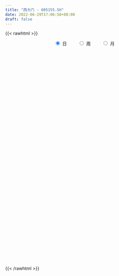 ```yaml
---
title: "西大门 - 605155.SH"
date: 2022-06-29T17:06:58+08:00
draft: false
---
```

{{< rawhtml >}}
    <div style="text-align: center">
        <label style="padding: 1rem;"><input style="margin-right: .5rem" type="radio" name="period" value="D" checked onclick="period_change(this)">日</label>
        <label style="padding: 1rem;"><input style="margin-right: .5rem" type="radio" name="period" value="W" onclick="period_change(this)">周</label>
        <label style="padding: 1rem;"><input style="margin-right: .5rem" type="radio" name="period" value="M" onclick="period_change(this)">月</label>
    </div>
    <div id="chart" style="height: 700px;"></div> 
    <script type="text/javascript">
        const D_v = [101010.84,26322.63,84364.23,70443.81,48059.3,38331.8,49180.77,29912.39,28106.47,26508.31,34510.35,23635.3,20013.16,27149.74,78519.93,135169.43,150557.64,162580.89,156414.44,25915.24,135047.52,118036.12,122271.87,110981.61,105548.14,93290.98,110130.83,86820.99,78265.77,68073.81,90967.91,84761.19,55664.61,42938.9,84637.88,56252.49,58770.26,52928.02,51811.1,53210.31,35857.14,33776.45,35584.18,27907.47,24640.49,34830.54,19640.9,27087.03,35124.67,43408.53,51281.7,42992.29,40450.04,24110.0,19127.48,15737.0,35233.12,57587.03,51584.84,38247.51,55314.34,56774.24,77047.05,61571.87,29984.87,33540.96,33022.5,36426.0,24090.48,20552.0,19536.12,24364.62,21348.45,13258.49,22265.23,15765.7,13592.47,12289.0,10009.99,13687.55,8001.99,12549.23,9296.5,8060.6,8201.49,7970.77,8163.2,9141.05,7870.7,8630.56,7456.6,6333.48,9494.45,9023.94,10814.55,14755.09,11509.86,8985.69,12104.89,21643.25,35336.33,22517.92,15508.88,11302.56,10416.8,7951.98,11079.27,12019.27,5939.7,4957.99,7669.29,7740.25,7883.09,8762.21,12420.34,8906.3,6726.74,7712.3,5233.0,14788.77,35924.88,35331.9,27239.55,26307.94,50327.77,21903.6,11903.53,10749.25,11336.15,14481.6,9720.99,11446.58,6503.0,8055.89,7377.0,9612.8,11472.5,6545.99,7960.74,11149.95,8499.98,9352.8,8979.8,7113.0,8504.18,11641.41,9689.5,7736.0,8680.0,8209.79,10372.3,9494.49,12466.79,30692.49,21043.0,15481.0,44707.57,25206.68,14039.78,10343.0,12305.5,8669.5,9375.1,10498.3,6944.3,7647.0,5960.5,8430.0,10570.67,7311.99,11197.0,14443.0,9847.0,28986.29,23585.29,16100.3,6712.99,11537.0,13726.49,7767.0,4205.03,5106.0,3988.0,5955.61,4453.03,4358.0,7016.0,3918.0,4419.0,3624.5,3332.08,4482.3,5137.0,3664.0,3308.88,3594.5,5475.99,5316.0,3525.3,3294.5,4644.0,3460.5,3352.0,4321.0,4978.05,4393.03,4482.0,9287.43,9240.06,15370.09,10469.0,9611.0,11426.49,11767.98,6326.0,9961.5,14713.91,36689.79,14964.0,12368.0,10615.0,52862.94,70678.37,32626.3,27320.59,15562.0,14355.0,25254.0,13459.0,10926.99,9487.0,20764.0,12907.5,11549.49,9531.67,15855.0,10446.0,16012.61,18928.48,6598.5,7972.01,9885.48,11716.0,14210.0,26100.0,32930.0,19472.97,14767.78,16961.5,15158.5,13568.0,10880.0,13225.5,13961.0,16606.99,28484.95,20889.0,10438.0,6904.0,8431.0,3838.99,10266.0,12140.0,10402.0,13632.0,15629.9,6717.0,7405.0,6078.0,5085.9,5518.0,4378.5,4488.0,4166.0,7490.0,6422.62,10016.0,5968.0,5205.49,4796.29,3648.3,3968.99,4163.0,4923.0,6177.0,7677.0,5600.0,6744.0,4849.0,8393.0,6659.0,13276.0,18826.0,67744.92,85311.25,57230.92,34175.88,27400.11,13924.0,13276.99,11456.0,21606.43,11319.01,14516.0,12274.0,33703.37,18831.5,11924.49,11204.0,11235.06,12288.0,6140.0,5560.56,6552.5,10140.0,9723.0,16362.63,9555.0,11380.55,8257.0,9215.63,9795.92,8675.9,10866.5,8160.0,9314.0,5657.5,5781.41,7565.0,7910.0,12524.0,8938.0,13301.0,12529.43,21245.59,6683.27,6321.4,8219.2,7249.59,7035.8,9247.2,7870.01,10759.4,9836.4,9462.8,8133.2,10955.81,14764.19,10858.8,9039.61,7053.59,7535.2,12575.0,16276.79,15234.6,17549.6,15531.6,19885.8,16093.6,13408.4]
const D_histogram = [0.0,-0.1946438746,-0.4400127921,-0.6267284648,-0.7520633257,-0.847872287,-0.9265163463,-0.9492386329,-0.9322792358,-0.8566653063,-0.7182193737,-0.586855461,-0.4488865796,-0.1840756044,0.160176964,0.5504886824,0.964546516,1.0734700021,1.1042381473,0.8885228186,0.8843401951,1.0275384356,1.2717706125,1.3421799333,1.0913975053,0.671655231,0.1869065962,-0.1285302143,-0.4071708345,-0.5125582184,-0.4439487748,-0.4150087121,-0.4242673788,-0.420916208,-0.294644138,-0.2555432729,-0.1723531953,-0.1069784683,-0.073184053,-0.1546002888,-0.228941323,-0.256776453,-0.3702044989,-0.3811573365,-0.36026116,-0.2986171135,-0.2758870995,-0.2174836088,-0.1175885867,-0.0075051334,0.0955524608,0.1764607937,0.135458245,0.1232696175,0.0899320376,0.0844482934,0.1290647945,0.2107464196,0.270054222,0.2899160189,0.3101552771,0.3429031247,0.4020527011,0.3365253144,0.2816747135,0.2504275431,0.1316571837,0.1139265601,0.0561727003,0.0183522334,0.0045390634,-0.0407381053,-0.1032699446,-0.1316218002,-0.1297441173,-0.1565851113,-0.2041297138,-0.2406334883,-0.2549915124,-0.2796622262,-0.2603646231,-0.2069067765,-0.1924427913,-0.1574284717,-0.1129248276,-0.0843325107,-0.0465980986,-0.0426579137,-0.031290672,-0.0145165136,-0.0092395335,0.0013392014,0.0331904889,0.0555698264,0.0809233384,0.1098183751,0.1072593149,0.1142312461,0.1291038884,0.1638090568,0.2017322692,0.2245466404,0.1953400235,0.1716277438,0.1305130651,0.0969413262,0.074741706,0.0115236976,-0.0217856298,-0.0485928776,-0.0902303671,-0.0992078539,-0.0882943077,-0.0933640848,-0.0690445628,-0.051034436,-0.0269577158,-0.0302735739,-0.025626858,0.0029707643,0.0725160407,0.1709354993,0.2142571051,0.2438976543,0.2035030563,0.1106546856,0.0514475009,0.0016343762,-0.0428740554,-0.0982192768,-0.1297900429,-0.1298305689,-0.127041286,-0.1102096435,-0.096694854,-0.112550503,-0.1591289786,-0.181316214,-0.2147189168,-0.1878168275,-0.1706859369,-0.130194144,-0.1004986338,-0.0699631824,-0.0594878299,-0.0575320727,-0.0213206781,0.0191955801,0.0519460673,0.078632066,0.1024915249,0.1320294852,0.1269012011,0.1715001697,0.2049714303,0.2177590893,0.2323704163,0.2079004391,0.1705929698,0.1395696454,0.0927334585,0.0439735376,0.0028454748,-0.0096515658,-0.0156514791,-0.0178670973,-0.0047903908,0.0127294279,0.0295339658,0.0315402347,0.0081397607,0.0287352227,0.0119436796,0.0631927869,0.0668276644,0.0249597657,-0.0024471907,-0.0180716597,-0.0682086793,-0.1103903513,-0.128530338,-0.157799183,-0.1551351582,-0.1213932946,-0.0894480438,-0.0747776905,-0.041539217,-0.0187319973,-0.0106357265,0.0031560669,0.0063858122,-0.000379276,-0.010500724,-0.0094078244,-0.0013218381,-0.002675298,-0.0328425308,-0.0475045753,-0.0419987374,-0.0323412594,-0.040935815,-0.0329849542,-0.0137290117,0.0046146568,0.0322634095,0.0520961243,0.0697005566,0.0950374557,0.1121889239,0.1473058254,0.1576831248,0.1739869163,0.1621216165,0.1622090921,0.149630567,0.1434714728,0.1457990593,0.1912822098,0.192071082,0.1554328507,0.1428511277,0.2618296742,0.3230549168,0.2930815404,0.194724542,0.1028905988,0.0458900007,0.019987508,-0.0208488906,-0.0503502193,-0.0615130295,-0.0342909957,-0.0347749077,-0.0697505125,-0.1052070885,-0.0814307498,-0.0662615303,-0.0475586089,-0.0766524751,-0.0848649857,-0.0921290619,-0.1045896686,-0.0989941209,-0.0929980286,-0.0600498276,0.0003264558,0.0357995862,0.0250047994,0.0552803217,0.0712942318,0.0780054467,0.0713363662,0.0334934312,0.0437509726,0.0426762213,0.0880645186,0.0438467602,-0.0307037702,-0.117097369,-0.2239871358,-0.2725156363,-0.3463933804,-0.3083291541,-0.2352178764,-0.105783869,-0.0611873492,-0.0432457392,-0.0613599958,-0.0792859343,-0.0857625965,-0.0743172602,-0.0737673675,-0.0728872803,-0.0570021817,-0.0713438112,-0.0475570053,-0.0826971959,-0.076798076,-0.0880683493,-0.0691034056,-0.0422351127,-0.0353379074,-0.04379192,-0.0568575582,-0.0924208142,-0.1297993845,-0.1264935217,-0.0975724388,-0.1011150072,-0.1641559459,-0.1714657263,-0.1188195883,0.0499652072,0.2947069606,0.3725299588,0.3057031186,0.2365346457,0.1466491158,0.0698542466,-0.0146526239,-0.038264884,-0.0083446889,-0.0044949089,0.0326006507,0.035546446,0.0679065206,0.0485668541,0.0475036928,0.0335926408,0.0403612278,0.0002941726,-0.0153365373,-0.0116057934,-0.0054814349,-0.0581539646,-0.0567171432,-0.1412888874,-0.2316177063,-0.2449870152,-0.2433219165,-0.196028358,-0.1247208896,-0.0615992346,0.0295992351,0.0939805196,0.109884366,0.1358008202,0.1573904092,0.1658430434,0.1480098288,0.1525892539,0.152121522,-0.21942161,-0.441724449,-0.5961167004,-0.6557339088,-0.6455845838,-0.6009784001,-0.5312766669,-0.4457358159,-0.3479919937,-0.2571411603,-0.1601091302,-0.0817934498,-0.0223187116,0.0082401078,0.0445813304,0.099132767,0.1288272077,0.1544932195,0.1835948336,0.1956750431,0.2221725604,0.252620264,0.2623121472,0.2783104097,0.2929593476,0.3129850395,0.3205777546,0.3064855037]
const D_fast = [0.0,-0.2433048433,-0.5986769588,-0.9420747477,-1.25542544,-1.563202473,-1.8734756189,-2.1335075637,-2.3496179756,-2.4881703727,-2.5292792835,-2.5446292361,-2.5188819996,-2.3000899255,-1.9157931161,-1.3878592271,-0.7326647645,-0.3553737779,-0.0485460958,-0.0421307198,0.1747717054,0.5748545548,1.1370293848,1.5429836889,1.5650506373,1.3132221707,0.875200185,0.5276308209,0.147197492,-0.0863294464,-0.1287071965,-0.2035193119,-0.3188448232,-0.4207227045,-0.368111669,-0.3928966221,-0.3527948433,-0.3141647334,-0.2986663313,-0.4187326393,-0.5503090043,-0.6423382475,-0.8483174182,-0.9545595899,-1.0237287034,-1.0367389353,-1.0829806961,-1.0789481076,-1.0084502322,-0.9002430622,-0.7732973528,-0.6482738215,-0.655411809,-0.6367830321,-0.6476376025,-0.6320092734,-0.5551265736,-0.4207583436,-0.2939369858,-0.2015961841,-0.1038181067,0.0146555221,0.1743182738,0.1929222157,0.2084902931,0.2398500086,0.153993945,0.1647449614,0.1210342767,0.0878018681,0.0751234641,0.019661769,-0.0686875564,-0.129944862,-0.1605032085,-0.2264904803,-0.3250675112,-0.4217296578,-0.4998355601,-0.5944218303,-0.6402153831,-0.6384842306,-0.6721309432,-0.6764737415,-0.6602013044,-0.6526921151,-0.6266072276,-0.6333315212,-0.6297869475,-0.6166419174,-0.6136748207,-0.6027612855,-0.5626123757,-0.5263405817,-0.4807562351,-0.4244066047,-0.4001508361,-0.3646210933,-0.3174724789,-0.2418150463,-0.1534587666,-0.0745077354,-0.0548793464,-0.0356846901,-0.0441711025,-0.0535075099,-0.0570217036,-0.1173587876,-0.1561145224,-0.1950699896,-0.2592650709,-0.2930445212,-0.3042045519,-0.3326153502,-0.3255569689,-0.3203054511,-0.3029681599,-0.3138524115,-0.3156124101,-0.2862720967,-0.1985978101,-0.0574444767,0.0394414054,0.1300563682,0.1405375343,0.075352835,0.0290075254,-0.0203970051,-0.0756239507,-0.1555239912,-0.2195422681,-0.2520404363,-0.2810114749,-0.2917322432,-0.3023911673,-0.346384442,-0.4327451622,-0.5002614511,-0.5873438831,-0.6073960007,-0.6329365943,-0.6249933374,-0.6204224856,-0.6073778298,-0.6117744348,-0.6242016958,-0.5933204707,-0.5480053175,-0.5022683135,-0.4559242983,-0.4064419581,-0.3438966266,-0.3172996104,-0.2298255993,-0.1451114812,-0.0778840499,-0.0051801188,0.0223250137,0.027665787,0.0315348738,0.0078820516,-0.029884485,-0.070301179,-0.0852111111,-0.0951238942,-0.1018062867,-0.0899271778,-0.0692250022,-0.0450369729,-0.0351456453,-0.0565111791,-0.0287319114,-0.0425375347,0.0245097694,0.044851563,0.0092236057,-0.0187951483,-0.0389375323,-0.1061267217,-0.1759059815,-0.2261785527,-0.2948971934,-0.3310169582,-0.3276234182,-0.3180401784,-0.3220642478,-0.2992105785,-0.2810863581,-0.2756490189,-0.2610682088,-0.2562420105,-0.2631019176,-0.2758485467,-0.2771076031,-0.2693520764,-0.2713743608,-0.3097522263,-0.3362904146,-0.3412842611,-0.339712098,-0.3585406072,-0.358835985,-0.3430122955,-0.3235149627,-0.2878003576,-0.2549436117,-0.2199140403,-0.1708177773,-0.1256190781,-0.0536757202,-0.0038776397,0.0559228809,0.0845879853,0.1252277339,0.1500568505,0.1797656245,0.2185429759,0.3118466788,0.3606533216,0.3628733029,0.3860043618,0.5704403269,0.7124292987,0.7557263073,0.7060504445,0.6399391509,0.5944110531,0.5735054374,0.5274568161,0.4853679325,0.458826865,0.4774761498,0.4682985109,0.4158852779,0.3541269299,0.3575455811,0.356149418,0.3629626871,0.3147057022,0.2852769452,0.2549806035,0.2163725797,0.1972195971,0.1799661823,0.1979019264,0.2583598237,0.3027828506,0.2982392637,0.3423348665,0.3761723345,0.402384911,0.4135499222,0.3840803449,0.4052756294,0.4148699335,0.4822743605,0.4490182921,0.3667918192,0.2511238781,0.0882373274,-0.0284200822,-0.1888961714,-0.2279142336,-0.213607425,-0.1106193849,-0.0813197024,-0.0741895272,-0.1076437828,-0.1453912049,-0.1733085161,-0.1804424949,-0.1983344441,-0.215676177,-0.2140416238,-0.2462192061,-0.2343216515,-0.2901361411,-0.3034365402,-0.3367239008,-0.3350348085,-0.3187252938,-0.3206625654,-0.340064558,-0.3673445857,-0.4260130452,-0.4958414617,-0.5241589793,-0.5196310061,-0.5484523262,-0.6525322514,-0.7027084634,-0.6797672225,-0.4984911252,-0.1800726317,-0.0091171437,0.0004817957,-0.0095530157,-0.0627762667,-0.1221075743,-0.2102776007,-0.2434560818,-0.215622059,-0.2128960062,-0.1676502839,-0.1558178771,-0.1064811724,-0.1136791254,-0.1028663635,-0.1083792553,-0.0915203613,-0.1315138733,-0.1509787175,-0.1501494221,-0.1453954222,-0.2126064432,-0.2253489075,-0.3452428735,-0.493476119,-0.5680921817,-0.6272575621,-0.6289710931,-0.5888438471,-0.5411220008,-0.4425237224,-0.3546473079,-0.3112723701,-0.2514057108,-0.1904685195,-0.1405551244,-0.1213858818,-0.0786591433,-0.0410964946,-0.4674950292,-0.8002289805,-1.1036504069,-1.3272010925,-1.4784479134,-1.5840863297,-1.6472037632,-1.6730968663,-1.6623510425,-1.6357854992,-1.5787807516,-1.5209134337,-1.4670183734,-1.434399527,-1.3869129719,-1.3075783435,-1.2456771008,-1.1813877842,-1.1063874617,-1.0453884915,-0.963347834,-0.8697450644,-0.7944751444,-0.7088992795,-0.6210105047,-0.5227385529,-0.4350013992,-0.3724722742]
const D_slow = [0.0,-0.0486609687,-0.1586641667,-0.3153462829,-0.5033621143,-0.7153301861,-0.9469592726,-1.1842689308,-1.4173387398,-1.6315050664,-1.8110599098,-1.9577737751,-2.06999542,-2.1160143211,-2.0759700801,-1.9383479095,-1.6972112805,-1.42884378,-1.1527842431,-0.9306535385,-0.7095684897,-0.4526838808,-0.1347412277,0.2008037556,0.473653132,0.6415669397,0.6882935888,0.6561610352,0.5543683266,0.426228772,0.3152415783,0.2114894002,0.1054225555,0.0001935035,-0.073467531,-0.1373533492,-0.180441648,-0.2071862651,-0.2254822783,-0.2641323505,-0.3213676813,-0.3855617945,-0.4781129193,-0.5734022534,-0.6634675434,-0.7381218218,-0.8070935966,-0.8614644988,-0.8908616455,-0.8927379288,-0.8688498136,-0.8247346152,-0.790870054,-0.7600526496,-0.7375696402,-0.7164575668,-0.6841913682,-0.6315047633,-0.5639912078,-0.491512203,-0.4139733838,-0.3282476026,-0.2277344273,-0.1436030987,-0.0731844203,-0.0105775346,0.0223367614,0.0508184014,0.0648615764,0.0694496348,0.0705844006,0.0603998743,0.0345823882,0.0016769381,-0.0307590912,-0.069905369,-0.1209377975,-0.1810961695,-0.2448440476,-0.3147596042,-0.37985076,-0.4315774541,-0.4796881519,-0.5190452698,-0.5472764767,-0.5683596044,-0.5800091291,-0.5906736075,-0.5984962755,-0.6021254039,-0.6044352872,-0.6041004869,-0.5958028647,-0.5819104081,-0.5616795735,-0.5342249797,-0.507410151,-0.4788523394,-0.4465763673,-0.4056241031,-0.3551910358,-0.2990543757,-0.2502193699,-0.2073124339,-0.1746841676,-0.1504488361,-0.1317634096,-0.1288824852,-0.1343288926,-0.146477112,-0.1690347038,-0.1938366673,-0.2159102442,-0.2392512654,-0.2565124061,-0.2692710151,-0.2760104441,-0.2835788375,-0.2899855521,-0.289242861,-0.2711138508,-0.228379976,-0.1748156997,-0.1138412861,-0.062965522,-0.0353018506,-0.0224399754,-0.0220313814,-0.0327498952,-0.0573047144,-0.0897522252,-0.1222098674,-0.1539701889,-0.1815225998,-0.2056963133,-0.233833939,-0.2736161836,-0.3189452371,-0.3726249663,-0.4195791732,-0.4622506574,-0.4947991934,-0.5199238519,-0.5374146475,-0.5522866049,-0.5666696231,-0.5719997926,-0.5672008976,-0.5542143808,-0.5345563643,-0.5089334831,-0.4759261118,-0.4442008115,-0.4013257691,-0.3500829115,-0.2956431392,-0.2375505351,-0.1855754253,-0.1429271829,-0.1080347715,-0.0848514069,-0.0738580225,-0.0731466538,-0.0755595453,-0.0794724151,-0.0839391894,-0.0851367871,-0.0819544301,-0.0745709386,-0.06668588,-0.0646509398,-0.0574671341,-0.0544812142,-0.0386830175,-0.0219761014,-0.01573616,-0.0163479576,-0.0208658726,-0.0379180424,-0.0655156302,-0.0976482147,-0.1370980105,-0.1758818,-0.2062301236,-0.2285921346,-0.2472865572,-0.2576713615,-0.2623543608,-0.2650132924,-0.2642242757,-0.2626278227,-0.2627226417,-0.2653478227,-0.2676997788,-0.2680302383,-0.2686990628,-0.2769096955,-0.2887858393,-0.2992855236,-0.3073708385,-0.3176047923,-0.3258510308,-0.3292832837,-0.3281296195,-0.3200637672,-0.3070397361,-0.2896145969,-0.265855233,-0.237808002,-0.2009815457,-0.1615607645,-0.1180640354,-0.0775336312,-0.0369813582,0.0004262835,0.0362941517,0.0727439165,0.120564469,0.1685822395,0.2074404522,0.2431532341,0.3086106527,0.3893743819,0.462644767,0.5113259025,0.5370485522,0.5485210523,0.5535179293,0.5483057067,0.5357181519,0.5203398945,0.5117671456,0.5030734186,0.4856357905,0.4593340184,0.4389763309,0.4224109483,0.4105212961,0.3913581773,0.3701419309,0.3471096654,0.3209622483,0.296213718,0.2729642109,0.257951754,0.2580333679,0.2669832645,0.2732344643,0.2870545448,0.3048781027,0.3243794644,0.3422135559,0.3505869137,0.3615246569,0.3721937122,0.3942098418,0.4051715319,0.3974955894,0.3682212471,0.3122244632,0.2440955541,0.157497209,0.0804149205,0.0216104514,-0.0048355159,-0.0201323532,-0.030943788,-0.0462837869,-0.0661052705,-0.0875459197,-0.1061252347,-0.1245670766,-0.1427888967,-0.1570394421,-0.1748753949,-0.1867646462,-0.2074389452,-0.2266384642,-0.2486555515,-0.2659314029,-0.2764901811,-0.2853246579,-0.2962726379,-0.3104870275,-0.333592231,-0.3660420772,-0.3976654576,-0.4220585673,-0.4473373191,-0.4883763055,-0.5312427371,-0.5609476342,-0.5484563324,-0.4747795923,-0.3816471026,-0.3052213229,-0.2460876615,-0.2094253825,-0.1919618209,-0.1956249768,-0.2051911978,-0.2072773701,-0.2084010973,-0.2002509346,-0.1913643231,-0.174387693,-0.1622459794,-0.1503700562,-0.141971896,-0.1318815891,-0.131808046,-0.1356421803,-0.1385436286,-0.1399139873,-0.1544524785,-0.1686317643,-0.2039539861,-0.2618584127,-0.3231051665,-0.3839356456,-0.4329427351,-0.4641229575,-0.4795227662,-0.4721229574,-0.4486278275,-0.421156736,-0.387206531,-0.3478589287,-0.3063981678,-0.2693957106,-0.2312483972,-0.1932180167,-0.2480734192,-0.3585045314,-0.5075337065,-0.6714671837,-0.8328633296,-0.9831079297,-1.1159270964,-1.2273610504,-1.3143590488,-1.3786443389,-1.4186716214,-1.4391199839,-1.4446996618,-1.4426396348,-1.4314943022,-1.4067111105,-1.3745043086,-1.3358810037,-1.2899822953,-1.2410635345,-1.1855203944,-1.1223653284,-1.0567872916,-0.9872096892,-0.9139698523,-0.8357235924,-0.7555791538,-0.6789577778]
const D_data = [['2020-12-31', 25.4, 30.48, 25.4, 30.48],['2021-01-04', 27.43, 27.43, 27.43, 28.5],['2021-01-05', 24.8, 25.33, 24.8, 26.85],['2021-01-06', 24.79, 24.43, 23.68, 24.84],['2021-01-07', 23.99, 23.74, 23.7, 24.9],['2021-01-08', 23.33, 22.78, 22.7, 23.81],['2021-01-11', 22.51, 21.69, 21.18, 22.57],['2021-01-12', 21.5, 21.21, 21.09, 21.98],['2021-01-13', 21.27, 20.75, 20.6, 21.45],['2021-01-14', 20.53, 20.8, 20.11, 21.09],['2021-01-15', 20.6, 21.29, 20.46, 21.83],['2021-01-18', 21.33, 21.14, 21.11, 21.65],['2021-01-19', 21.13, 21.25, 21.13, 21.44],['2021-01-20', 21.3, 23.38, 21.27, 23.38],['2021-01-21', 23.97, 25.72, 23.5, 25.72],['2021-01-22', 27.0, 28.29, 24.5, 28.29],['2021-01-25', 29.0, 31.12, 26.58, 31.12],['2021-01-26', 32.28, 29.31, 29.0, 34.23],['2021-01-27', 26.38, 29.4, 26.38, 30.68],['2021-01-28', 26.65, 26.46, 26.46, 27.17],['2021-01-29', 24.23, 29.11, 24.23, 29.11],['2021-02-01', 28.94, 32.02, 28.94, 32.02],['2021-02-02', 32.88, 35.22, 29.86, 35.22],['2021-02-03', 36.41, 34.95, 33.74, 38.08],['2021-02-04', 33.97, 31.46, 31.46, 37.28],['2021-02-05', 30.91, 28.31, 28.31, 31.44],['2021-02-08', 27.19, 25.48, 25.48, 28.15],['2021-02-09', 25.28, 25.55, 24.66, 26.19],['2021-02-10', 25.56, 24.27, 23.6, 25.63],['2021-02-18', 24.61, 25.1, 24.61, 25.78],['2021-02-19', 24.71, 26.85, 24.33, 27.52],['2021-02-22', 26.26, 26.31, 26.18, 27.72],['2021-02-23', 26.2, 25.57, 24.51, 26.2],['2021-02-24', 25.3, 25.38, 25.01, 26.16],['2021-02-25', 25.3, 26.98, 25.3, 27.83],['2021-02-26', 26.42, 26.1, 25.31, 26.7],['2021-03-01', 25.98, 26.79, 25.01, 27.24],['2021-03-02', 26.56, 26.83, 26.0, 27.28],['2021-03-03', 26.6, 26.6, 26.3, 27.41],['2021-03-04', 26.08, 24.9, 24.89, 26.1],['2021-03-05', 24.45, 24.37, 23.66, 24.65],['2021-03-08', 24.6, 24.43, 24.31, 25.18],['2021-03-09', 24.1, 22.66, 22.3, 24.29],['2021-03-10', 22.91, 23.23, 22.52, 23.6],['2021-03-11', 22.9, 23.27, 22.82, 23.54],['2021-03-12', 23.19, 23.64, 22.63, 24.3],['2021-03-15', 23.28, 23.04, 23.02, 23.79],['2021-03-16', 22.97, 23.39, 22.74, 23.68],['2021-03-17', 23.39, 24.08, 23.04, 24.37],['2021-03-18', 24.02, 24.6, 23.61, 24.81],['2021-03-19', 24.2, 25.0, 24.1, 26.66],['2021-03-22', 25.01, 25.21, 24.72, 25.83],['2021-03-23', 24.98, 23.8, 23.71, 25.41],['2021-03-24', 23.38, 24.01, 23.33, 24.25],['2021-03-25', 24.13, 23.6, 23.46, 24.13],['2021-03-26', 23.5, 23.81, 23.5, 23.97],['2021-03-29', 23.89, 24.53, 23.75, 24.88],['2021-03-30', 24.38, 25.38, 24.25, 26.19],['2021-03-31', 25.15, 25.59, 24.83, 26.07],['2021-04-01', 25.41, 25.46, 24.67, 25.61],['2021-04-02', 25.47, 25.75, 25.2, 26.62],['2021-04-06', 26.3, 26.26, 26.09, 26.98],['2021-04-07', 26.07, 27.1, 25.84, 27.28],['2021-04-08', 26.77, 25.79, 25.76, 27.0],['2021-04-09', 25.57, 25.83, 25.54, 26.19],['2021-04-12', 25.85, 26.1, 25.08, 26.25],['2021-04-13', 25.81, 24.75, 24.57, 26.03],['2021-04-14', 24.8, 25.75, 24.32, 26.1],['2021-04-15', 25.5, 25.12, 25.12, 26.14],['2021-04-16', 25.0, 25.15, 24.53, 25.27],['2021-04-19', 25.04, 25.33, 25.03, 25.5],['2021-04-20', 25.33, 24.77, 24.75, 25.51],['2021-04-21', 24.5, 24.21, 24.17, 24.5],['2021-04-22', 24.17, 24.3, 24.1, 24.46],['2021-04-23', 24.28, 24.5, 23.8, 24.8],['2021-04-26', 24.48, 23.95, 23.85, 24.48],['2021-04-27', 24.01, 23.33, 23.2, 24.19],['2021-04-28', 23.18, 23.04, 22.9, 23.35],['2021-04-29', 22.97, 22.95, 22.9, 23.19],['2021-04-30', 23.1, 22.46, 22.3, 23.14],['2021-05-06', 22.3, 22.73, 22.3, 22.77],['2021-05-07', 22.73, 23.11, 22.62, 23.15],['2021-05-10', 23.11, 22.58, 22.48, 23.22],['2021-05-11', 22.74, 22.76, 22.35, 22.76],['2021-05-12', 22.6, 22.91, 22.49, 23.09],['2021-05-13', 22.78, 22.75, 22.62, 23.05],['2021-05-14', 22.67, 22.91, 22.67, 22.95],['2021-05-17', 22.88, 22.48, 22.36, 22.88],['2021-05-18', 22.45, 22.5, 22.32, 22.66],['2021-05-19', 22.43, 22.54, 22.32, 22.65],['2021-05-20', 22.54, 22.36, 22.32, 22.58],['2021-05-21', 22.3, 22.38, 22.2, 22.48],['2021-05-24', 22.38, 22.69, 22.38, 22.74],['2021-05-25', 22.75, 22.67, 22.4, 22.79],['2021-05-26', 22.68, 22.81, 22.56, 22.93],['2021-05-27', 22.78, 23.0, 22.76, 23.33],['2021-05-28', 23.01, 22.69, 22.67, 23.12],['2021-05-31', 22.7, 22.84, 22.64, 22.89],['2021-06-01', 22.8, 23.03, 22.73, 23.16],['2021-06-02', 23.0, 23.47, 22.81, 23.62],['2021-06-03', 23.32, 23.8, 23.13, 24.82],['2021-06-04', 23.61, 23.9, 23.4, 24.2],['2021-06-07', 23.7, 23.36, 23.31, 23.86],['2021-06-08', 23.26, 23.4, 23.22, 23.7],['2021-06-09', 23.35, 23.1, 23.09, 23.44],['2021-06-10', 22.99, 23.06, 22.99, 23.22],['2021-06-11', 23.2, 23.1, 23.08, 23.58],['2021-06-15', 23.1, 22.37, 22.3, 23.1],['2021-06-16', 22.37, 22.46, 22.25, 22.54],['2021-06-17', 22.48, 22.33, 22.28, 22.49],['2021-06-18', 22.08, 21.88, 21.67, 22.28],['2021-06-21', 21.97, 22.05, 21.7, 22.05],['2021-06-22', 22.1, 22.2, 22.1, 22.36],['2021-06-23', 22.24, 21.91, 21.85, 22.27],['2021-06-24', 21.99, 22.23, 21.74, 22.36],['2021-06-25', 22.14, 22.18, 22.07, 22.34],['2021-06-28', 22.25, 22.3, 22.08, 22.42],['2021-06-29', 22.3, 21.95, 21.87, 22.38],['2021-06-30', 22.1, 21.99, 21.93, 22.17],['2021-07-01', 21.84, 22.33, 21.79, 22.59],['2021-07-02', 22.19, 23.1, 21.93, 23.5],['2021-07-05', 23.12, 23.98, 22.75, 23.98],['2021-07-06', 23.91, 23.8, 23.38, 23.91],['2021-07-07', 24.0, 23.99, 23.0, 24.36],['2021-07-08', 24.37, 23.25, 22.75, 24.78],['2021-07-09', 22.95, 22.35, 22.25, 23.0],['2021-07-12', 22.36, 22.42, 22.24, 22.58],['2021-07-13', 22.42, 22.26, 22.16, 22.49],['2021-07-14', 22.26, 22.05, 21.91, 22.27],['2021-07-15', 22.0, 21.58, 21.46, 22.12],['2021-07-16', 21.55, 21.54, 21.45, 21.71],['2021-07-19', 21.54, 21.73, 21.25, 21.78],['2021-07-20', 21.65, 21.65, 21.49, 21.72],['2021-07-21', 21.71, 21.76, 21.66, 21.98],['2021-07-22', 21.78, 21.69, 21.58, 21.87],['2021-07-23', 21.69, 21.2, 21.16, 21.85],['2021-07-26', 21.01, 20.5, 20.28, 21.25],['2021-07-27', 20.51, 20.44, 20.3, 20.82],['2021-07-28', 20.33, 19.94, 19.8, 20.4],['2021-07-29', 19.98, 20.46, 19.73, 20.97],['2021-07-30', 20.55, 20.25, 20.01, 20.55],['2021-08-02', 20.17, 20.51, 20.04, 20.55],['2021-08-03', 20.51, 20.4, 20.37, 20.73],['2021-08-04', 20.41, 20.43, 20.28, 20.54],['2021-08-05', 20.35, 20.16, 20.06, 20.36],['2021-08-06', 20.14, 19.96, 19.75, 20.18],['2021-08-09', 19.96, 20.38, 19.89, 20.46],['2021-08-10', 20.27, 20.56, 20.27, 20.65],['2021-08-11', 20.6, 20.61, 20.53, 20.84],['2021-08-12', 20.59, 20.67, 20.42, 20.7],['2021-08-13', 20.68, 20.77, 20.45, 20.83],['2021-08-16', 20.73, 21.01, 20.68, 21.06],['2021-08-17', 21.03, 20.68, 20.61, 21.16],['2021-08-18', 20.69, 21.47, 20.55, 21.94],['2021-08-19', 21.34, 21.64, 21.02, 21.76],['2021-08-20', 21.65, 21.63, 21.15, 21.81],['2021-08-23', 21.71, 21.87, 21.46, 23.3],['2021-08-24', 21.8, 21.5, 21.37, 22.07],['2021-08-25', 21.57, 21.3, 21.18, 21.57],['2021-08-26', 21.3, 21.3, 21.16, 21.38],['2021-08-27', 21.21, 20.97, 20.82, 21.59],['2021-08-30', 21.03, 20.73, 20.73, 21.1],['2021-08-31', 20.73, 20.59, 20.45, 21.0],['2021-09-01', 20.6, 20.79, 20.48, 20.84],['2021-09-02', 20.68, 20.8, 20.59, 20.81],['2021-09-03', 20.8, 20.8, 20.7, 21.08],['2021-09-06', 20.83, 21.0, 20.8, 21.0],['2021-09-07', 20.98, 21.13, 20.9, 21.2],['2021-09-08', 21.15, 21.22, 21.06, 21.25],['2021-09-09', 21.22, 21.1, 21.09, 21.23],['2021-09-10', 21.15, 20.73, 20.72, 21.22],['2021-09-13', 20.78, 21.28, 20.62, 21.34],['2021-09-14', 21.35, 20.83, 20.79, 21.35],['2021-09-15', 20.73, 21.8, 20.59, 21.86],['2021-09-16', 21.69, 21.4, 21.38, 22.0],['2021-09-17', 21.3, 20.76, 20.5, 21.34],['2021-09-22', 20.57, 20.76, 20.5, 20.8],['2021-09-23', 20.6, 20.78, 20.56, 20.96],['2021-09-24', 20.7, 20.13, 20.04, 20.7],['2021-09-27', 20.19, 19.9, 19.67, 20.19],['2021-09-28', 20.05, 19.93, 19.89, 20.05],['2021-09-29', 19.82, 19.53, 19.5, 19.95],['2021-09-30', 19.5, 19.71, 19.5, 19.8],['2021-10-08', 19.85, 20.06, 19.83, 20.35],['2021-10-11', 20.06, 20.1, 19.89, 20.28],['2021-10-12', 19.93, 19.91, 19.72, 20.13],['2021-10-13', 19.8, 20.19, 19.76, 20.2],['2021-10-14', 20.09, 20.15, 20.01, 20.33],['2021-10-15', 20.15, 20.0, 19.93, 20.15],['2021-10-18', 20.0, 20.09, 19.85, 20.19],['2021-10-19', 20.15, 19.97, 19.96, 20.15],['2021-10-20', 20.09, 19.8, 19.72, 20.09],['2021-10-21', 19.8, 19.67, 19.65, 19.88],['2021-10-22', 19.75, 19.74, 19.65, 19.86],['2021-10-25', 19.76, 19.81, 19.62, 19.86],['2021-10-26', 19.75, 19.67, 19.52, 19.87],['2021-10-27', 19.66, 19.17, 19.15, 19.67],['2021-10-28', 19.18, 19.17, 18.91, 19.38],['2021-10-29', 19.16, 19.32, 19.07, 19.38],['2021-11-01', 19.29, 19.34, 19.12, 19.4],['2021-11-02', 19.39, 19.04, 18.91, 19.55],['2021-11-03', 19.04, 19.17, 18.94, 19.23],['2021-11-04', 19.28, 19.32, 19.12, 19.37],['2021-11-05', 19.31, 19.36, 19.27, 19.45],['2021-11-08', 19.36, 19.57, 19.28, 19.58],['2021-11-09', 19.57, 19.59, 19.51, 19.64],['2021-11-10', 19.56, 19.67, 19.44, 19.68],['2021-11-11', 19.6, 19.91, 19.52, 19.95],['2021-11-12', 19.95, 19.97, 19.76, 20.14],['2021-11-15', 19.88, 20.41, 19.83, 20.65],['2021-11-16', 20.45, 20.32, 20.09, 20.68],['2021-11-17', 20.37, 20.58, 20.2, 20.65],['2021-11-18', 20.6, 20.36, 20.35, 20.9],['2021-11-19', 20.45, 20.6, 20.0, 20.62],['2021-11-22', 20.58, 20.53, 20.4, 20.66],['2021-11-23', 20.59, 20.68, 20.36, 20.78],['2021-11-24', 20.68, 20.9, 20.58, 21.18],['2021-11-25', 20.83, 21.72, 20.72, 22.79],['2021-11-26', 21.74, 21.46, 21.24, 21.94],['2021-11-29', 21.39, 21.06, 21.0, 21.43],['2021-11-30', 21.11, 21.38, 21.0, 21.49],['2021-12-01', 21.62, 23.52, 21.39, 23.52],['2021-12-02', 24.25, 23.57, 23.17, 24.72],['2021-12-03', 22.73, 22.82, 22.73, 23.45],['2021-12-06', 22.99, 21.88, 21.84, 23.04],['2021-12-07', 22.01, 21.64, 21.58, 22.25],['2021-12-08', 21.81, 21.81, 21.4, 22.07],['2021-12-09', 21.88, 22.08, 21.62, 22.47],['2021-12-10', 22.08, 21.79, 21.58, 22.08],['2021-12-13', 22.3, 21.79, 21.68, 22.38],['2021-12-14', 21.79, 21.94, 21.7, 21.97],['2021-12-15', 22.0, 22.5, 21.92, 22.6],['2021-12-16', 22.52, 22.27, 22.1, 22.52],['2021-12-17', 22.26, 21.77, 21.75, 22.26],['2021-12-20', 21.82, 21.57, 21.51, 22.03],['2021-12-21', 21.7, 22.27, 21.6, 22.28],['2021-12-22', 22.3, 22.27, 22.1, 22.46],['2021-12-23', 22.15, 22.42, 21.71, 22.55],['2021-12-24', 22.42, 21.8, 21.58, 22.42],['2021-12-27', 21.62, 21.95, 21.6, 22.08],['2021-12-28', 21.92, 21.9, 21.65, 22.22],['2021-12-29', 22.03, 21.75, 21.73, 22.12],['2021-12-30', 21.71, 21.92, 21.71, 22.15],['2021-12-31', 21.84, 21.92, 21.75, 22.2],['2022-01-04', 21.73, 22.34, 21.56, 22.77],['2022-01-05', 22.41, 22.95, 22.11, 23.2],['2022-01-06', 22.73, 22.95, 22.61, 23.23],['2022-01-07', 22.86, 22.5, 22.5, 23.33],['2022-01-10', 22.48, 23.14, 22.1, 23.45],['2022-01-11', 23.12, 23.18, 22.87, 23.49],['2022-01-12', 23.01, 23.23, 22.97, 23.45],['2022-01-13', 23.35, 23.17, 23.1, 23.68],['2022-01-14', 23.01, 22.75, 22.52, 23.3],['2022-01-17', 22.8, 23.36, 22.61, 23.43],['2022-01-18', 23.31, 23.33, 22.82, 23.68],['2022-01-19', 23.0, 24.14, 23.0, 24.15],['2022-01-20', 24.24, 23.13, 23.0, 24.24],['2022-01-21', 23.15, 22.49, 22.4, 23.4],['2022-01-24', 22.49, 21.9, 21.86, 22.52],['2022-01-25', 21.7, 21.03, 20.98, 22.14],['2022-01-26', 21.02, 21.18, 21.0, 21.41],['2022-01-27', 21.24, 20.31, 19.98, 21.24],['2022-01-28', 20.4, 21.37, 20.27, 21.45],['2022-02-07', 21.4, 21.9, 21.12, 22.18],['2022-02-08', 21.84, 23.02, 21.76, 23.39],['2022-02-09', 23.11, 22.36, 22.2, 23.3],['2022-02-10', 22.31, 22.15, 22.05, 22.49],['2022-02-11', 22.2, 21.65, 21.45, 22.37],['2022-02-14', 21.61, 21.49, 21.31, 21.68],['2022-02-15', 21.37, 21.49, 21.25, 21.65],['2022-02-16', 21.46, 21.65, 21.44, 21.9],['2022-02-17', 21.65, 21.47, 21.39, 21.84],['2022-02-18', 21.32, 21.4, 21.03, 21.44],['2022-02-21', 21.4, 21.56, 21.33, 21.57],['2022-02-22', 21.5, 21.11, 20.92, 21.51],['2022-02-23', 21.12, 21.54, 21.12, 21.6],['2022-02-24', 21.48, 20.69, 20.4, 21.64],['2022-02-25', 20.88, 21.03, 20.85, 21.2],['2022-02-28', 21.15, 20.7, 20.45, 21.15],['2022-03-01', 20.7, 21.0, 20.7, 21.0],['2022-03-02', 20.89, 21.14, 20.82, 21.21],['2022-03-03', 21.1, 20.91, 20.82, 21.22],['2022-03-04', 21.0, 20.64, 20.62, 21.0],['2022-03-07', 20.58, 20.44, 20.27, 20.87],['2022-03-08', 20.26, 19.92, 19.86, 20.44],['2022-03-09', 19.92, 19.56, 18.75, 20.1],['2022-03-10', 19.81, 19.82, 19.6, 20.11],['2022-03-11', 19.76, 20.08, 19.16, 20.2],['2022-03-14', 20.09, 19.6, 19.45, 20.09],['2022-03-15', 19.55, 18.5, 18.47, 19.55],['2022-03-16', 18.59, 18.8, 18.04, 18.94],['2022-03-17', 19.0, 19.48, 18.91, 20.3],['2022-03-18', 19.48, 21.43, 19.44, 21.43],['2022-03-21', 23.57, 23.57, 22.57, 23.57],['2022-03-22', 23.6, 22.56, 21.91, 24.28],['2022-03-23', 21.83, 21.0, 20.88, 21.9],['2022-03-24', 21.08, 20.78, 20.56, 21.46],['2022-03-25', 20.9, 20.21, 20.1, 20.97],['2022-03-28', 20.18, 19.98, 19.52, 20.18],['2022-03-29', 20.08, 19.44, 19.41, 20.08],['2022-03-30', 19.55, 19.86, 19.55, 19.93],['2022-03-31', 19.86, 20.5, 19.74, 20.57],['2022-04-01', 20.2, 20.23, 20.06, 20.45],['2022-04-06', 20.3, 20.74, 20.16, 20.83],['2022-04-07', 20.51, 20.42, 20.34, 20.97],['2022-04-08', 22.0, 20.9, 20.51, 22.0],['2022-04-11', 20.58, 20.31, 19.99, 21.12],['2022-04-12', 20.31, 20.5, 19.99, 20.58],['2022-04-13', 20.46, 20.31, 20.12, 20.67],['2022-04-14', 20.32, 20.56, 20.23, 20.98],['2022-04-15', 20.4, 19.88, 19.79, 20.51],['2022-04-18', 19.79, 20.01, 19.45, 20.19],['2022-04-19', 19.98, 20.19, 19.81, 20.28],['2022-04-20', 20.15, 20.22, 20.02, 20.44],['2022-04-21', 20.22, 19.31, 19.22, 20.31],['2022-04-22', 19.31, 19.78, 19.03, 19.95],['2022-04-25', 19.42, 18.37, 18.31, 19.69],['2022-04-26', 18.49, 17.64, 17.52, 18.52],['2022-04-27', 17.2, 18.09, 17.09, 18.16],['2022-04-28', 18.06, 18.0, 17.71, 18.14],['2022-04-29', 17.98, 18.47, 17.98, 18.56],['2022-05-05', 18.47, 18.9, 18.22, 19.16],['2022-05-06', 18.73, 19.02, 18.44, 19.28],['2022-05-09', 19.1, 19.71, 18.91, 19.83],['2022-05-10', 19.4, 19.78, 19.28, 19.86],['2022-05-11', 19.8, 19.41, 19.41, 19.91],['2022-05-12', 19.14, 19.69, 19.14, 19.75],['2022-05-13', 19.73, 19.83, 19.67, 20.08],['2022-05-16', 19.99, 19.83, 19.58, 20.14],['2022-05-17', 19.72, 19.56, 19.4, 19.91],['2022-05-18', 19.41, 19.89, 19.41, 20.56],['2022-05-19', 19.55, 19.93, 19.43, 20.15],['2022-05-20', 14.08, 14.21, 14.04, 14.59],['2022-05-23', 14.28, 14.16, 14.0, 14.28],['2022-05-24', 14.16, 13.51, 13.33, 14.26],['2022-05-25', 13.4, 13.53, 13.29, 13.6],['2022-05-26', 13.53, 13.64, 13.33, 13.7],['2022-05-27', 13.64, 13.59, 13.4, 13.7],['2022-05-30', 13.63, 13.61, 13.43, 13.67],['2022-05-31', 13.7, 13.67, 13.42, 13.7],['2022-06-01', 13.7, 13.82, 13.56, 13.88],['2022-06-02', 13.9, 13.81, 13.64, 13.9],['2022-06-06', 13.77, 14.03, 13.71, 14.07],['2022-06-07', 14.02, 13.97, 13.88, 14.12],['2022-06-08', 13.97, 13.86, 13.63, 14.07],['2022-06-09', 13.81, 13.53, 13.48, 13.87],['2022-06-10', 13.56, 13.6, 13.35, 13.63],['2022-06-13', 13.6, 13.93, 13.48, 14.13],['2022-06-14', 13.89, 13.74, 13.44, 13.89],['2022-06-15', 13.79, 13.76, 13.7, 13.87],['2022-06-16', 13.76, 13.9, 13.7, 13.93],['2022-06-17', 13.71, 13.77, 13.57, 13.87],['2022-06-20', 13.71, 14.05, 13.71, 14.07],['2022-06-21', 14.06, 14.28, 13.96, 14.31],['2022-06-22', 14.11, 14.18, 13.8, 14.3],['2022-06-23', 14.14, 14.4, 13.99, 14.44],['2022-06-24', 14.44, 14.56, 14.33, 14.65],['2022-06-27', 14.56, 14.84, 14.49, 14.86],['2022-06-28', 14.84, 14.9, 14.8, 15.11],['2022-06-29', 14.9, 14.76, 14.67, 14.98]]
const W_v = [101010.84,267521.77,168218.29,284487.56,630515.73,550128.72,275217.59,159041.72,324255.0699999999,252576.83,156739.13,176542.83,142416.81,237966.84,225378.03,147631.94,100772.91,65344.71,20551.22,41692.56,39432.39,55597.89,100588.08,56259.49,30586.25,45712.19,70385.69,161110.76,58191.52,42995.27,45629.16,45591.19,44687.59,89177.77,106602.53,43134.2,43470.16,92961.88,31976.48,21066.03,5955.61,24164.03,20239.88,21220.67,19072.0,32380.57,58644.56,82655.2,179150.61,95950.59,65634.98,70773.76,50381.99,93270.75,69793.5,90379.94,41579.99,53785.9,25548.4,34062.62,21782.07,31121.0,52003.0,271863.08,71582.43,60493.37,65483.05,38116.06,54770.81,18471.82,39779.41,50238.0,54998.89,31402.6,49147.61,49251.39,77167.59,49387.8]
const W_histogram = [0.0,-0.4913960114,-0.8676020487,-0.6080984933,-0.3567552691,-0.2262741074,-0.3846404895,-0.2923994807,-0.2597644235,-0.3281492604,-0.3917009814,-0.3146202295,-0.3154524282,-0.164607062,-0.0449263818,0.0005479897,-0.0009592762,-0.1205390752,-0.1359116313,-0.1390984957,-0.1552233393,-0.1246515437,-0.0086938199,0.0264497647,-0.0177653754,-0.0123598561,0.0634586871,0.0727160824,0.0357741573,0.0017247155,-0.0676595518,-0.1132798973,-0.0711563651,0.0271082076,0.0583450714,0.0770704529,0.0931783714,0.1129707052,0.091657671,0.0588906561,0.0696675863,0.0808480447,0.0787475268,0.0580425551,0.0559858956,0.1019739157,0.1767085762,0.2798186677,0.4265797968,0.4395106115,0.4313354302,0.4125677584,0.3929480155,0.4022832276,0.4073007635,0.3758737066,0.2675114602,0.2053432721,0.1410962033,0.0709343634,-0.0006947678,-0.0803360708,-0.0387494791,-0.0872827074,-0.110424263,-0.0747045308,-0.1116457561,-0.1332262279,-0.2209633168,-0.2263622935,-0.1627617954,-0.4692244177,-0.671412381,-0.7425068589,-0.7534568618,-0.7001674631,-0.5682447953,-0.4303091989]
const W_fast = [0.0,-0.6142450142,-1.2073515637,-1.0998726316,-0.9377182247,-0.8638055899,-1.1183320944,-1.0991909558,-1.1314970044,-1.2819191564,-1.4433961227,-1.4449704282,-1.524665734,-1.4149721332,-1.3065230485,-1.2609116796,-1.2626587646,-1.4123733324,-1.4617237963,-1.4996852846,-1.554615963,-1.5552070534,-1.4414227846,-1.3996667587,-1.4483232427,-1.4460076874,-1.3543244725,-1.3268880566,-1.3548864423,-1.3885047053,-1.4748038605,-1.5487441803,-1.5244097394,-1.4193681149,-1.3735449832,-1.3355519885,-1.2961494771,-1.248114467,-1.2465130834,-1.2645574344,-1.2363636075,-1.2049711379,-1.1873847742,-1.1935791071,-1.1816392927,-1.1101577937,-0.9912459892,-0.8181812308,-0.5647751525,-0.4419666848,-0.3423080086,-0.2579337408,-0.1793164799,-0.0694104608,0.0374322659,0.0999736357,0.0584892543,0.0476568842,0.0186838663,-0.0337443827,-0.1055472059,-0.2052725266,-0.1733733046,-0.2437272099,-0.2944748312,-0.2774312316,-0.342283896,-0.3971709248,-0.5401488428,-0.6021383929,-0.5792283437,-1.0029970704,-1.373038129,-1.6297593216,-1.82907354,-1.950826007,-1.960964538,-1.9306062414]
const W_slow = [0.0,-0.1228490028,-0.339749515,-0.4917741383,-0.5809629556,-0.6375314825,-0.7336916048,-0.806791475,-0.8717325809,-0.953769896,-1.0516951413,-1.1303501987,-1.2092133058,-1.2503650713,-1.2615966667,-1.2614596693,-1.2616994883,-1.2918342571,-1.325812165,-1.3605867889,-1.3993926237,-1.4305555096,-1.4327289646,-1.4261165234,-1.4305578673,-1.4336478313,-1.4177831596,-1.399604139,-1.3906605996,-1.3902294208,-1.4071443087,-1.435464283,-1.4532533743,-1.4464763224,-1.4318900546,-1.4126224414,-1.3893278485,-1.3610851722,-1.3381707545,-1.3234480904,-1.3060311939,-1.2858191827,-1.266132301,-1.2516216622,-1.2376251883,-1.2121317094,-1.1679545654,-1.0979998984,-0.9913549492,-0.8814772964,-0.7736434388,-0.6705014992,-0.5722644953,-0.4716936884,-0.3698684976,-0.2759000709,-0.2090222059,-0.1576863879,-0.122412337,-0.1046787462,-0.1048524381,-0.1249364558,-0.1346238256,-0.1564445024,-0.1840505682,-0.2027267009,-0.2306381399,-0.2639446969,-0.3191855261,-0.3757760995,-0.4164665483,-0.5337726527,-0.701625748,-0.8872524627,-1.0756166781,-1.2506585439,-1.3927197427,-1.5002970425]
const W_data = [['2020-12-31', 25.4, 30.48, 25.4, 30.48],['2021-01-08', 27.43, 22.78, 22.7, 28.5],['2021-01-15', 22.51, 21.29, 20.11, 22.57],['2021-01-22', 21.33, 28.29, 21.11, 28.29],['2021-01-29', 29.0, 29.11, 24.23, 34.23],['2021-02-05', 28.94, 28.31, 28.31, 38.08],['2021-02-10', 27.19, 24.27, 23.6, 28.15],['2021-02-19', 24.61, 26.85, 24.33, 27.52],['2021-02-26', 26.26, 26.1, 24.51, 27.83],['2021-03-05', 25.98, 24.37, 23.66, 27.41],['2021-03-12', 24.6, 23.64, 22.3, 25.18],['2021-03-19', 23.28, 25.0, 22.74, 26.66],['2021-03-26', 25.01, 23.81, 23.33, 25.83],['2021-04-02', 23.89, 25.75, 23.75, 26.62],['2021-04-09', 26.3, 25.83, 25.54, 27.28],['2021-04-16', 25.85, 25.15, 24.32, 26.25],['2021-04-23', 25.04, 24.5, 23.8, 25.51],['2021-04-30', 24.48, 22.46, 22.3, 24.48],['2021-05-07', 22.3, 23.11, 22.3, 23.15],['2021-05-14', 23.11, 22.91, 22.35, 23.22],['2021-05-21', 22.88, 22.38, 22.2, 22.88],['2021-05-28', 22.38, 22.69, 22.38, 23.33],['2021-06-04', 22.7, 23.9, 22.64, 24.82],['2021-06-11', 23.7, 23.1, 22.99, 23.86],['2021-06-18', 23.1, 21.88, 21.67, 23.1],['2021-06-25', 21.97, 22.18, 21.7, 22.36],['2021-07-02', 22.25, 23.1, 21.79, 23.5],['2021-07-09', 23.12, 22.35, 22.25, 24.78],['2021-07-16', 22.36, 21.54, 21.45, 22.58],['2021-07-23', 21.54, 21.2, 21.16, 21.98],['2021-07-30', 21.01, 20.25, 19.73, 21.25],['2021-08-06', 20.17, 19.96, 19.75, 20.73],['2021-08-13', 19.96, 20.77, 19.89, 20.84],['2021-08-20', 20.73, 21.63, 20.55, 21.94],['2021-08-27', 21.71, 20.97, 20.82, 23.3],['2021-09-03', 21.03, 20.8, 20.45, 21.1],['2021-09-10', 20.83, 20.73, 20.72, 21.25],['2021-09-17', 20.78, 20.76, 20.5, 22.0],['2021-09-24', 20.57, 20.13, 20.04, 20.96],['2021-09-30', 20.19, 19.71, 19.5, 20.19],['2021-10-08', 19.85, 20.06, 19.83, 20.35],['2021-10-15', 20.06, 20.0, 19.72, 20.33],['2021-10-22', 20.0, 19.74, 19.65, 20.19],['2021-10-29', 19.76, 19.32, 18.91, 19.87],['2021-11-05', 19.29, 19.36, 18.91, 19.55],['2021-11-12', 19.36, 19.97, 19.28, 20.14],['2021-11-19', 19.88, 20.6, 19.83, 20.9],['2021-11-26', 20.58, 21.46, 20.36, 22.79],['2021-12-03', 21.39, 22.82, 21.0, 24.72],['2021-12-10', 22.99, 21.79, 21.4, 23.04],['2021-12-17', 22.3, 21.77, 21.68, 22.6],['2021-12-24', 21.82, 21.8, 21.51, 22.55],['2021-12-31', 21.62, 21.92, 21.6, 22.22],['2022-01-07', 21.73, 22.5, 21.56, 23.33],['2022-01-14', 22.48, 22.75, 22.1, 23.68],['2022-01-21', 22.8, 22.49, 22.4, 24.24],['2022-01-28', 22.49, 21.37, 19.98, 22.52],['2022-02-11', 21.4, 21.65, 21.12, 23.39],['2022-02-18', 21.61, 21.4, 21.03, 21.9],['2022-02-25', 21.4, 21.03, 20.4, 21.64],['2022-03-04', 21.15, 20.64, 20.45, 21.22],['2022-03-11', 20.58, 20.08, 18.75, 20.87],['2022-03-18', 20.09, 21.43, 18.04, 21.43],['2022-03-25', 23.57, 20.21, 20.1, 24.28],['2022-04-01', 20.18, 20.23, 19.41, 20.57],['2022-04-08', 20.3, 20.9, 20.16, 22.0],['2022-04-15', 20.58, 19.88, 19.79, 21.12],['2022-04-22', 19.79, 19.78, 19.03, 20.44],['2022-04-29', 19.42, 18.47, 17.09, 19.69],['2022-05-06', 18.47, 19.02, 18.22, 19.28],['2022-05-13', 19.1, 19.83, 18.91, 20.08],['2022-05-20', 19.99, 14.21, 14.04, 20.56],['2022-05-27', 14.28, 13.59, 13.29, 14.28],['2022-06-02', 13.63, 13.81, 13.42, 13.9],['2022-06-10', 13.77, 13.6, 13.35, 14.12],['2022-06-17', 13.6, 13.77, 13.44, 14.13],['2022-06-24', 13.71, 14.56, 13.71, 14.65],['2022-07-01', 14.56, 14.76, 14.49, 15.11]]
const M_v = [101010.84,1350743.3499999999,1308643.0999999999,872680.59,632689.4399999999,166259.75,243832.36,358640.36,304103.68,214564.15,71580.19,215735.33,438908.9299999999,295024.18,118602.41,431827.08,230182.3,177773.51,242071.6]
const M_histogram = [0.0,-0.0874301994,-0.3295384161,-0.4956088603,-0.7713873011,-0.8757136795,-0.9436080634,-1.0397554905,-1.0134606167,-0.9873473698,-0.9291958429,-0.6955406404,-0.459549297,-0.3029786098,-0.2113625154,-0.1347853286,-0.1881276621,-0.4964508886,-0.571410834]
const M_fast = [0.0,-0.1092877493,-0.43378057,-0.7237532292,-1.1923784953,-1.5156332935,-1.8194296934,-2.175515993,-2.4025862735,-2.623309869,-2.7974573029,-2.7376872604,-2.6165832413,-2.5357572065,-2.496981741,-2.4541008863,-2.5544751354,-2.9869110839,-3.2047237379]
const M_slow = [0.0,-0.0218575499,-0.1042421539,-0.228144369,-0.4209911942,-0.6399196141,-0.8758216299,-1.1357605026,-1.3891256567,-1.6359624992,-1.8682614599,-2.04214662,-2.1570339443,-2.2327785967,-2.2856192256,-2.3193155577,-2.3663474732,-2.4904601954,-2.6333129039]
const M_data = [['2020-12-31', 25.4, 30.48, 25.4, 30.48],['2021-01-29', 27.43, 29.11, 20.11, 34.23],['2021-02-26', 28.94, 26.1, 23.6, 38.08],['2021-03-31', 25.98, 25.59, 22.3, 27.41],['2021-04-30', 25.41, 22.46, 22.3, 27.28],['2021-05-31', 22.3, 22.84, 22.2, 23.33],['2021-06-30', 22.8, 21.99, 21.67, 24.82],['2021-07-30', 21.84, 20.25, 19.73, 24.78],['2021-08-31', 20.17, 20.59, 19.75, 23.3],['2021-09-30', 20.6, 19.71, 19.5, 22.0],['2021-10-29', 19.85, 19.32, 18.91, 20.35],['2021-11-30', 19.29, 21.38, 18.91, 22.79],['2021-12-31', 21.62, 21.92, 21.39, 24.72],['2022-01-28', 21.73, 21.37, 19.98, 24.24],['2022-02-28', 21.4, 20.7, 20.4, 23.39],['2022-03-31', 20.7, 20.5, 18.04, 24.28],['2022-04-29', 20.2, 18.47, 17.09, 22.0],['2022-05-31', 18.47, 13.67, 13.29, 20.56],['2022-06-30', 13.7, 14.76, 13.35, 15.11]]
        const D_a = [null,null,null,null,null,null,null,null,null,20.11,null,null,null,null,null,null,null,null,null,null,null,null,null,38.08,null,null,null,null,23.6,null,null,null,null,null,27.83,null,null,null,null,null,null,null,22.3,null,null,null,null,null,null,null,26.66,null,null,null,null,null,null,null,null,null,null,null,null,null,null,null,null,null,null,null,null,null,null,null,null,null,null,null,null,22.3,null,null,null,null,null,null,null,null,null,null,null,null,null,null,null,null,null,null,null,null,24.82,null,null,null,null,null,null,null,null,null,21.67,null,null,null,null,null,null,null,null,null,null,null,null,null,24.78,null,null,null,null,null,null,null,null,null,null,null,null,null,null,19.73,null,null,null,null,null,null,null,null,null,null,null,null,null,null,null,null,23.3,null,null,null,null,null,20.45,null,null,null,null,null,null,null,null,null,null,null,22.0,null,null,null,null,null,null,19.5,null,null,null,null,null,20.33,null,null,null,null,null,null,null,null,null,18.91,null,null,null,null,null,null,null,null,null,null,null,null,null,null,null,null,null,null,null,null,null,null,null,null,24.72,null,null,null,21.4,null,null,null,null,22.6,null,null,null,null,null,null,21.58,null,null,null,null,null,null,null,null,null,null,null,null,null,null,null,null,null,24.24,null,null,null,null,19.98,null,null,null,null,null,null,null,null,21.9,null,null,null,null,null,null,null,null,null,null,null,null,null,null,null,null,null,null,null,18.04,null,null,null,null,null,null,null,null,null,null,null,null,null,null,22.0,null,null,null,null,null,null,null,null,null,null,null,null,17.09,null,null,null,null,null,null,null,null,null,null,null,20.56,null,null,null,null,13.29,null,null,null,null,null,null,null,null,null,null,null,14.13,null,null,null,13.57,null,null,null,null,null,null,15.11,null]
const W_a = [null,null,20.11,null,null,null,null,null,27.83,null,null,null,null,null,null,null,null,null,null,null,null,null,null,null,null,null,null,null,null,null,19.73,null,null,null,null,null,null,22.0,null,null,null,null,null,18.91,null,null,null,null,24.72,null,null,null,null,null,null,null,null,null,null,null,null,null,null,null,null,null,null,null,null,null,null,null,13.29,null,null,null,null,null]
const M_a = [null,null,38.08,null,null,null,null,null,null,null,18.91,null,null,null,null,null,null,null,null]
        const D_b = [[{ coord: ['2021-01-14', 27.83] }, { coord: ['2021-07-08', 23.6] }],[{ coord: ['2021-07-29', 22.0] }, { coord: ['2021-09-16', 20.45] }],[{ coord: ['2021-09-29', 20.33] }, { coord: ['2021-12-02', 19.5] }],[{ coord: ['2021-12-02', 22.6] }, { coord: ['2022-04-08', 21.58] }],[{ coord: ['2022-05-25', 14.13] }, { coord: ['2022-06-28', 13.57] }]]
const W_b = [[{ coord: ['2021-01-15', 22.0] }, { coord: ['2021-12-03', 20.11] }]]
const M_b = []
    </script>
{{< /rawhtml >}}